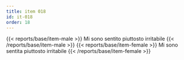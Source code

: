 ```yaml
---
title: item 018
id: it-018
order: 18
---
```

{{< reports/base/item-male >}}
  Mi sono sentito piuttosto irritabile
{{< /reports/base/item-male >}}
{{< reports/base/item-female >}}
  Mi sono sentita piuttosto irritabile
{{< /reports/base/item-female >}}